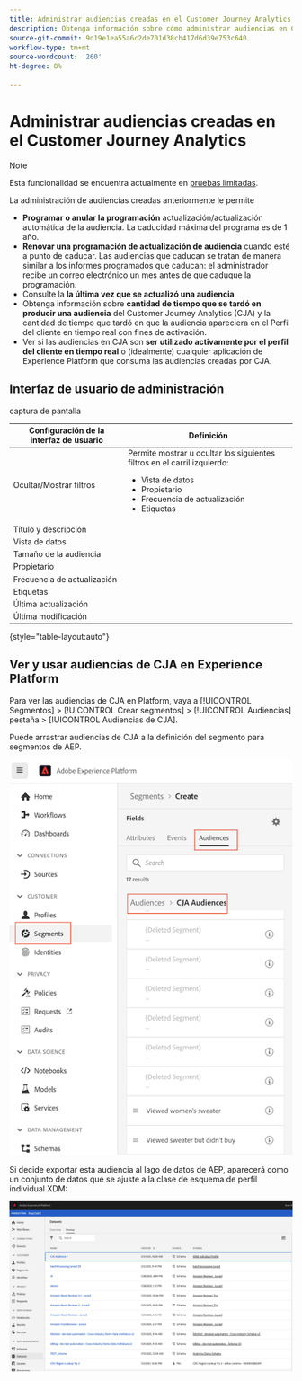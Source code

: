 ```yaml
---
title: Administrar audiencias creadas en el Customer Journey Analytics
description: Obtenga información sobre cómo administrar audiencias en Customer Journey Analytics
source-git-commit: 9d19e1ea55a6c2de701d38cb417d6d39e753c640
workflow-type: tm+mt
source-wordcount: '260'
ht-degree: 8%

---
```



# Administrar audiencias creadas en el Customer Journey Analytics

>[!NOTE]
>
>Esta funcionalidad se encuentra actualmente en [pruebas limitadas](/help/release-notes/releases.md).

La administración de audiencias creadas anteriormente le permite

* **Programar o anular la programación** actualización/actualización automática de la audiencia. La caducidad máxima del programa es de 1 año.
* **Renovar una programación de actualización de audiencia** cuando esté a punto de caducar. Las audiencias que caducan se tratan de manera similar a los informes programados que caducan: el administrador recibe un correo electrónico un mes antes de que caduque la programación.
* Consulte la **la última vez que se actualizó una audiencia**
* Obtenga información sobre **cantidad de tiempo que se tardó en producir una audiencia** del Customer Journey Analytics (CJA) y la cantidad de tiempo que tardó en que la audiencia apareciera en el Perfil del cliente en tiempo real con fines de activación.
* Ver si las audiencias en CJA son **ser utilizado activamente por el perfil del cliente en tiempo real** o (idealmente) cualquier aplicación de Experience Platform que consuma las audiencias creadas por CJA.

## Interfaz de usuario de administración

captura de pantalla

| Configuración de la interfaz de usuario | Definición |
| --- | --- |
| Ocultar/Mostrar filtros | Permite mostrar u ocultar los siguientes filtros en el carril izquierdo: <ul><li>Vista de datos</li><li>Propietario</li><li>Frecuencia de actualización</li><li>Etiquetas</li></ul> |
| Título y descripción |  |
| Vista de datos |
| Tamaño de la audiencia |  |
| Propietario |  |
| Frecuencia de actualización |  |
| Etiquetas |  |
| Última actualización |  |
| Última modificación |  |

{style=&quot;table-layout:auto&quot;}

## Ver y usar audiencias de CJA en Experience Platform

Para ver las audiencias de CJA en Platform, vaya a [!UICONTROL Segmentos] > [!UICONTROL Crear segmentos] > [!UICONTROL Audiencias] pestaña > [!UICONTROL Audiencias de CJA].

Puede arrastrar audiencias de CJA a la definición del segmento para segmentos de AEP.

![](assets/audiences-aep.png)

Si decide exportar esta audiencia al lago de datos de AEP, aparecerá como un conjunto de datos que se ajuste a la clase de esquema de perfil individual XDM:

![](assets/aep-datalake.png)

